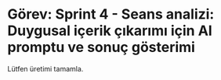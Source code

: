 # Görev: Sprint 4 - Seans analizi: Duygusal içerik çıkarımı için AI promptu ve sonuç gösterimi

Lütfen üretimi tamamla.
